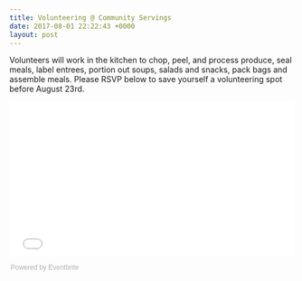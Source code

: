 ```yaml
---
title: Volunteering @ Community Servings
date: 2017-08-01 22:22:43 +0000
layout: post
---
```


Volunteers will work in the kitchen to chop, peel, and process produce, seal meals, label entrees, portion out soups, salads and snacks, pack bags and assemble meals. Please RSVP below to save yourself a volunteering spot before August 23rd.<div style="width:100%; text-align:left;"><iframe src="//eventbrite.com/tickets-external?eid=36702103981&ref=etckt" frameborder="0" height="275" width="100%" vspace="0" hspace="0" marginheight="5" marginwidth="5" scrolling="auto" allowtransparency="true"></iframe><div style="font-family:Helvetica, Arial; font-size:12px; padding:10px 0 5px; margin:2px; width:100%; text-align:left;" ><a class="powered-by-eb" style="color: #ADB0B6; text-decoration: none;" target="_blank" href="http://www.eventbrite.com/">Powered by Eventbrite</a></div></div>